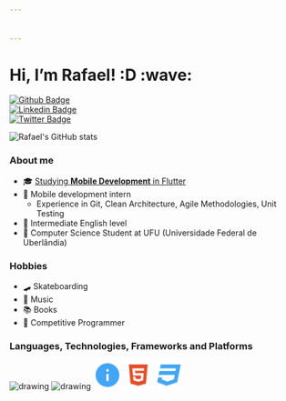 ```yaml
---


---
```


<h1 id="hi-im-rafael-d">Hi, I’m Rafael! :D :wave:</h1>
<p><a href="https://github.com/rafabm90"><img src="https://img.shields.io/badge/-Github-000?style=flat-square&amp;logo=Github&amp;logoColor=white&amp;link=https://github.com/fagnerpsantos" alt="Github Badge"></a><br>
<a href="https://www.linkedin.com/in/rafael-borges-3025b719b/"><img src="https://img.shields.io/badge/-LinkedIn-blue?style=flat-square&amp;logo=Linkedin&amp;logoColor=white&amp;link=https://www.linkedin.com/in/fagnerpsantos/" alt="Linkedin Badge"></a><br>
<a href="https://twitter.com/fael_04"><img src="https://img.shields.io/badge/-Twitter-1ca0f1?style=flat-square&amp;labelColor=1ca0f1&amp;logo=twitter&amp;logoColor=white&amp;link=https://twitter.com/fagnerpsantos" alt="Twitter Badge"></a></p>

![Rafael's GitHub stats](https://github-readme-stats.vercel.app/api?username=rafabm90&show_icons=true&theme=radical)

<h3 id="about-me">About me</h3>

* :mortar_board: [Studying **Mobile Development** in Flutter](https://github.com/rafabm90)
* :iphone: Mobile development intern
  * Experience in Git, Clean Architecture, Agile Methodologies, Unit Testing 
* :closed_book: Intermediate English level
* :school_satchel: Computer Science Student at UFU (Universidade Federal de Uberlândia)

<h3>Hobbies</h3>

* 🛹 Skateboarding
* 🎸 Music
* 📚 Books
* 🎈 Competitive Programmer

<h3>Languages, Technologies, Frameworks and Platforms</h3>

<span>
<img src="https://github.com/amandewatnitrr/amandewatnitrr/blob/main/imgs/c.svg" alt="drawing" width="50"/>
<img src="https://github.com/amandewatnitrr/amandewatnitrr/blob/main/imgs/mysql-6.svg" alt="drawing" width="50"/>
<img src="https://github.com/amandewatnitrr/amandewatnitrr/blob/main/imgs/readme.svg" alt="drawing" width="50"/>
<img src="https://github.com/amandewatnitrr/amandewatnitrr/blob/main/imgs/html.svg" alt="drawing" width="50"/>
<img src="https://github.com/amandewatnitrr/amandewatnitrr/blob/main/imgs/css.svg" alt="drawing" width="50"/>
  </span>




